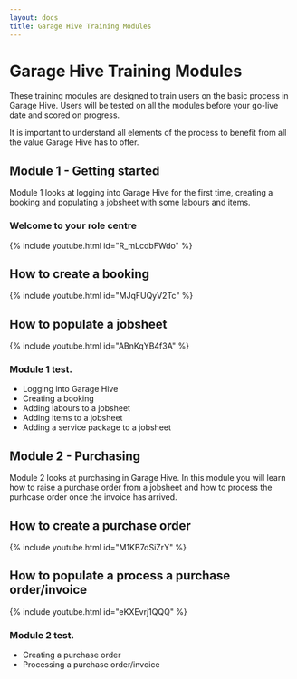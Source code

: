 ```yaml
---
layout: docs
title: Garage Hive Training Modules 
--- 
```


#   Garage Hive Training Modules

These training modules are designed to train users on the basic process in Garage Hive. Users will be tested on all the modules before your go-live date and scored on progress. 

It is important to understand all elements of the process to benefit from all the value Garage Hive has to offer. 

## Module 1 - Getting started

Module 1 looks at logging into Garage Hive for the first time, creating a booking and populating a jobsheet with some labours and items. 

### Welcome to your role centre

{% include youtube.html id="R_mLcdbFWdo" %}


##  How to create a booking

{% include youtube.html id="MJqFUQyV2Tc" %}


## How to populate a jobsheet

{% include youtube.html id="ABnKqYB4f3A" %}


### Module 1 test. 

* Logging into Garage Hive
* Creating a booking
* Adding labours to a jobsheet
* Adding items to a jobsheet
* Adding a service package to a jobsheet


## Module 2 - Purchasing

Module 2 looks at purchasing in Garage Hive. In this module you will learn how to raise a purchase order from a jobsheet and how to process the purhcase order once the invoice has arrived. 


##  How to create a purchase order

{% include youtube.html id="M1KB7dSiZrY" %}


## How to populate a process a purchase order/invoice

{% include youtube.html id="eKXEvrj1QQQ" %}

### Module 2 test. 

* Creating a purchase order
* Processing a purchase order/invoice




